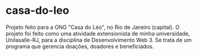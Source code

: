 # casa-do-leo
Projeto feito para a ONG "Casa do Léo", no Rio de Janeiro (capital). O projeto foi feito como uma atividade extensionista de minha universidade, Unilasalle-RJ, para a disciplina de Desenvolvimento Web 3. Se trata de um programa que gerencia doações, doadores e beneficiados.
